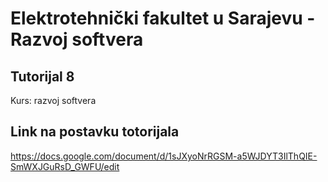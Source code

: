 # Elektrotehnički fakultet u Sarajevu - Razvoj softvera
## Tutorijal 8
Kurs: razvoj softvera

## Link na postavku totorijala
https://docs.google.com/document/d/1sJXyoNrRGSM-a5WJDYT3IlThQIE-SmWXJGuRsD_GWFU/edit
